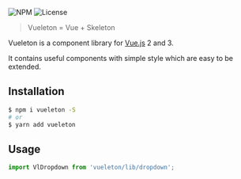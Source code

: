 ![NPM](https://img.shields.io/npm/v/vueleton.svg)
![License](https://img.shields.io/npm/l/vueleton.svg)

> Vueleton = Vue + Skeleton

Vueleton is a component library for [Vue.js](https://vuejs.org/) 2 and 3.

It contains useful components with simple style which are easy to be extended.

## Installation

```bash
$ npm i vueleton -S
# or
$ yarn add vueleton
```

## Usage

```js
import VlDropdown from 'vueleton/lib/dropdown';
```
